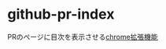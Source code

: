 # github-pr-index

PRのページに目次を表示させる[chrome拡張機能](https://chrome.google.com/webstore/detail/github-pr-index/fgjfmpgpfbddpdldkphlmonaiomeiajd?hl=ja&authuser=2)
